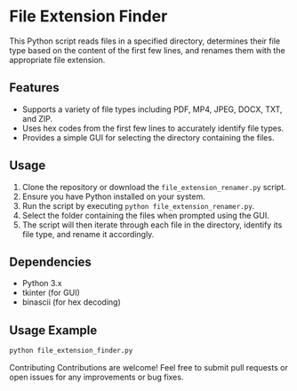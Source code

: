 # File Extension Finder
This Python script reads files in a specified directory, determines their file type based on the content of the first few lines, and renames them with the appropriate file extension.

## Features

- Supports a variety of file types including PDF, MP4, JPEG, DOCX, TXT, and ZIP.
- Uses hex codes from the first few lines to accurately identify file types.
- Provides a simple GUI for selecting the directory containing the files.

## Usage

1. Clone the repository or download the `file_extension_renamer.py` script.
2. Ensure you have Python installed on your system.
3. Run the script by executing `python file_extension_renamer.py`.
4. Select the folder containing the files when prompted using the GUI.
5. The script will then iterate through each file in the directory, identify its file type, and rename it accordingly.

## Dependencies

- Python 3.x
- tkinter (for GUI)
- binascii (for hex decoding)

## Usage Example

```bash
python file_extension_finder.py
```
Contributing
Contributions are welcome! Feel free to submit pull requests or open issues for any improvements or bug fixes.

